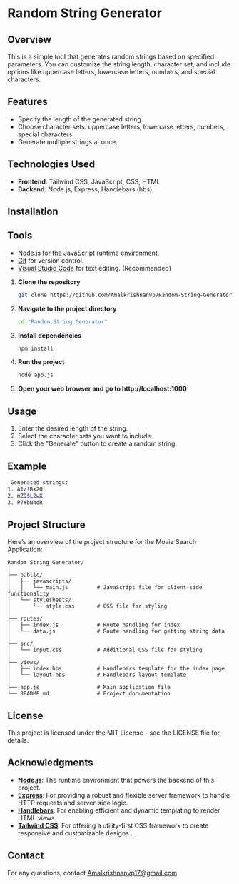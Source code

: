 # Random String Generator

## Overview

This is a simple tool that generates random strings based on specified parameters. You can customize the string length, character set, and include options like uppercase letters, lowercase letters, numbers, and special characters.

## Features

- Specify the length of the generated string.
- Choose character sets: uppercase letters, lowercase letters, numbers, special characters.
- Generate multiple strings at once.

## Technologies Used

- **Frontend**: Tailwind CSS, JavaScript, CSS, HTML
- **Backend**: Node.js, Express, Handlebars (hbs)

## Installation

## Tools

- [Node.js](https://nodejs.org/) for the JavaScript runtime environment.
- [Git](https://git-scm.com/) for version control.
- [Visual Studio Code](https://code.visualstudio.com/) for text editing. (Recommended)

1. **Clone the repository**

   ```bash
   git clone https://github.com/Amalkrishnanvp/Random-String-Generator.git
   ```

2. **Navigate to the project directory**

   ```bash
   cd "Random String Generator"
   ```

3. **Install dependencies**

   ```bash
   npm install
   ```

4. **Run the project**

   ```bash
   node app.js
   ```

5. **Open your web browser and go to http://localhost:1000**

## Usage

1. Enter the desired length of the string.
2. Select the character sets you want to include.
3. Click the "Generate" button to create a random string.

## Example

```bash
 Generated strings:
1. A1z!Bx2Q
2. mZ9$L2wX
3. P7#bN4dR
```

## Project Structure

Here’s an overview of the project structure for the Movie Search Application:

```plaintext
Random String Generator/
│
├── public/
│   ├── javascripts/
│   │   └── main.js         # JavaScript file for client-side functionality
│   └── stylesheets/
│       └── style.css       # CSS file for styling
│
├── routes/
│   ├── index.js            # Route handling for index
│   └── data.js             # Route handling for getting string data
│
├── src/
│   └── input.css           # Additional CSS file for styling
│
├── views/
│   ├── index.hbs           # Handlebars template for the index page
│   └── layout.hbs          # Handlebars layout template
│
├── app.js                  # Main application file
└── README.md               # Project documentation

```

## License

This project is licensed under the MIT License - see the LICENSE file for details.

## Acknowledgments

- **[Node.js](https://nodejs.org/en)**: The runtime environment that powers the backend of this project.
- **[Express](https://expressjs.com/)**: For providing a robust and flexible server framework to handle HTTP requests and server-side logic.
- **[Handlebars](https://handlebarsjs.com/)**: For enabling efficient and dynamic templating to render HTML views.
- **[Tailwind CSS](https://tailwindcss.com/)**: For offering a utility-first CSS framework to create responsive and customizable designs..

## Contact

For any questions, contact Amalkrishnanvp17@gmail.com
